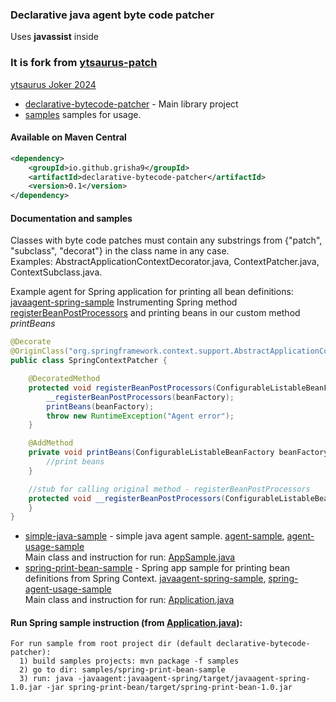 ### Declarative java agent byte code patcher   
Uses **javassist** inside

### It is fork from [ytsaurus-patch](https://github.com/ytsaurus/ytsaurus-spyt/blob/main/spark-patch/src/main/java/tech/ytsaurus/spyt/patch/)
[ytsaurus Joker 2024](https://vkvideo.ru/playlist/-796_56/video-796_456240553)


- [declarative-bytecode-patcher](.) - Main library project
- [samples](samples) samples for usage.

#### Available on Maven Central   
```xml
<dependency>
    <groupId>io.github.grisha9</groupId>
    <artifactId>declarative-bytecode-patcher</artifactId>
    <version>0.1</version>
</dependency>
```

#### Documentation and samples

Classes with byte code patches must contain any substrings from {"patch", "subclass", "decorat"} in the class name in any case.   
Examples: AbstractApplicationContextDecorator.java, ContextPatcher.java, ContextSubclass.java.

Example agent for Spring application for printing all bean definitions: [javaagent-spring-sample](samples/spring-print-bean-sample/javaagent-spring) 
Instrumenting Spring method [registerBeanPostProcessors](https://github.com/spring-projects/spring-framework/blob/3.0.x/org.springframework.context/src/main/java/org/springframework/context/support/AbstractApplicationContext.java#L410) and printing beans in our custom method *printBeans*
```java
@Decorate
@OriginClass("org.springframework.context.support.AbstractApplicationContext")
public class SpringContextPatcher {

    @DecoratedMethod
    protected void registerBeanPostProcessors(ConfigurableListableBeanFactory beanFactory) {
        __registerBeanPostProcessors(beanFactory);
        printBeans(beanFactory);
        throw new RuntimeException("Agent error");
    }

    @AddMethod
    private void printBeans(ConfigurableListableBeanFactory beanFactory) {
        //print beans
    }

    //stub for calling original method - registerBeanPostProcessors
    protected void __registerBeanPostProcessors(ConfigurableListableBeanFactory beanFactory) {
    }
}
```


- [simple-java-sample](samples/simple-java-sample) - simple java agent sample. [agent-sample](samples/simple-java-sample/javaagent-simple), [agent-usage-sample](samples/simple-java-sample/javaagent-simple-app)  
  Main class and instruction for run: [AppSample.java](samples/simple-java-sample/javaagent-simple-app/src/main/java/com/example/AppSample.java)  
- [spring-print-bean-sample](samples/spring-print-bean-sample) - Spring app sample for printing bean definitions from Spring Context. [javaagent-spring-sample](samples/spring-print-bean-sample/javaagent-spring), [spring-agent-usage-sample](samples/spring-print-bean-sample/spring-print-bean)  
  Main class and instruction for run: [Application.java](samples/spring-print-bean-sample/spring-print-bean/src/main/java/org/springframework/sample/Application.java)

#### Run Spring sample instruction (from [Application.java](samples/spring-print-bean-sample/spring-print-bean/src/main/java/org/springframework/sample/Application.java)):
```
For run sample from root project dir (default declarative-bytecode-patcher):
  1) build samples projects: mvn package -f samples
  2) go to dir: samples/spring-print-bean-sample
  3) run: java -javaagent:javaagent-spring/target/javaagent-spring-1.0.jar -jar spring-print-bean/target/spring-print-bean-1.0.jar
```